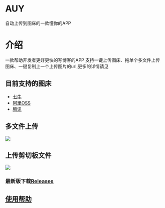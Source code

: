 # AUY
自动上传到图床的一款懂你的APP
# 介绍
一款帮助开发者更好更快的写博客的APP
支持一键上传图床、拖单个多文件上传图床、一键复制上一个上传图片的url,更多的详情请见
## 目前支持的图床
- [七牛](https://portal.qiniu.com/create)
- [阿里OSS](https://www.aliyun.com/product/oss)
- [腾讯](https://cloud.tencent.com/product/cos)

## 多文件上传
![](http://img.fgyong.cn/157741747878.GIF)
## 上传剪切板文件
![](http://img.fgyong.cn/157741731258.GIF)

### 最新版下载[Releases](https://github.com/ifgyong/AUY/releases)
## [使用帮助](https://github.com/ifgyong/AUY/wiki)

